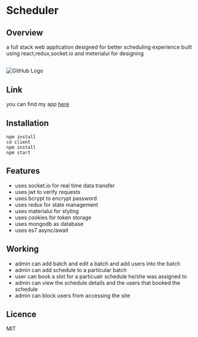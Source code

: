 # Scheduler

## Overview

a full stack web application designed for better scheduling experience built using react,redux,socket.io and meterialui for designing

##

![GitHub Logo](https://res.cloudinary.com/dpsq9kzzu/image/upload/v1582715821/sched_gmupvx.png)

## Link

you can find my app [here](https://scheduler11.herokuapp.com/)

## Installation

```
npm install
cd client
npm install
npm start
```

## Features

- uses socket.io for real time data transfer
- uses jwt to verify requests
- uses bcrypt to encrypt password
- uses redux for state management
- uses materialui for styling
- uses cookies for token storage
- uses mongodb as database
- uses es7 async/await

## Working

- admin can add batch and edit a batch and add users into the batch
- admin can add schedule to a particular batch
- user can book a slot for a particualr schedule he/she was assigned to
- admin can view the schedule details and the users that booked the schedule
- admin can block users from accessing the site

## Licence

MIT
